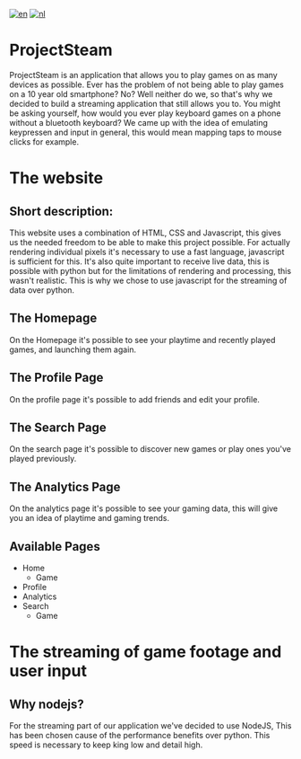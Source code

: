 [![en](https://img.shields.io/badge/lang-en-red.svg)](https://github.com/CharliVanNood/ProjectSteam/blob/master/README.md)
[![nl](https://img.shields.io/badge/lang-nl-green.svg)](https://github.com/CharliVanNood/ProjectSteam/blob/master/README.nl.md)

# ProjectSteam
ProjectSteam is an application that allows you to play games on as many devices as possible.
Ever has the problem of not being able to play games on a 10 year old smartphone? No?
Well neither do we, so that's why we decided to build a streaming application that still allows you to.
You might be asking yourself, how would you ever play keyboard games on a phone without a bluetooth keyboard?
We came up with the idea of emulating keypressen and input in general, this would mean mapping taps to mouse clicks for example.

# The website
## Short description:
This website uses a combination of HTML, CSS and Javascript, this gives us the needed freedom to be able to make this project possible.
For actually rendering individual pixels it's necessary to use a fast language, javascript is sufficient for this.
It's also quite important to receive live data, this is possible with python but for the limitations of rendering and processing, this wasn't realistic.
This is why we chose to use javascript for the streaming of data over python.

## The Homepage
On the Homepage it's possible to see your playtime and recently played games, and launching them again.

## The Profile Page
On the profile page it's possible to add friends and edit your profile.

## The Search Page
On the search page it's possible to discover new games or play ones you've played previously.

## The Analytics Page
On the analytics page it's possible to see your gaming data, this will give you an idea of playtime and gaming trends.

## Available Pages
- Home
    - Game
- Profile
- Analytics
- Search
    - Game

# The streaming of game footage and user input
## Why nodejs?
For the streaming part of our application we've decided to use NodeJS, This has been chosen cause of the performance benefits over python.
This speed is necessary to keep king low and detail high.
